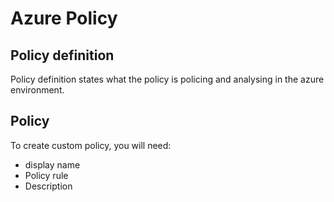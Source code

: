 # Azure Policy

## Policy definition

Policy definition states what the policy is policing and analysing in the azure environment.

## Policy 

To create custom policy, you will need:

* display name
* Policy rule
* Description